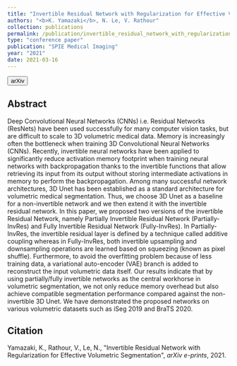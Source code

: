 ```yaml
---
title: "Invertible Residual Network with Regularization for Effective Volumetric Segmentation"
authors: "<b>K. Yamazaki</b>, N. Le, V. Rathour"
collection: publications
permalink: /publication/invertible_residual_network_with_regularization_for_effective_volumetric_segmentation
type: "conference paper"
publication: "SPIE Medical Imaging"
year: "2021"
date: 2021-03-16
---
```

<button class="btn btn-round btn-sm btn-ghost-blue" onclick="location.href='https://arxiv.org/abs/2103.09042'">arXiv</button>

## Abstract
Deep Convolutional Neural Networks (CNNs) i.e. Residual Networks (ResNets) have been used successfully for many computer vision tasks, but are difficult to scale to 3D volumetric medical data. Memory is increasingly often the bottleneck when training 3D Convolutional Neural Networks (CNNs). Recently, invertible neural networks have been applied to significantly reduce activation memory footprint when training neural networks with backpropagation thanks to the invertible functions that allow retrieving its input from its output without storing intermediate activations in memory to perform the backpropagation.
Among many successful network architectures, 3D Unet has been established as a standard architecture for volumetric medical segmentation. Thus, we choose 3D Unet as a baseline for a non-invertible network and we then extend it with the invertible residual network. In this paper, we proposed two versions of the invertible Residual Network, namely Partially Invertible Residual Network (Partially-InvRes) and Fully Invertible Residual Network (Fully-InvRes). In Partially-InvRes, the invertible residual layer is defined by a technique called additive coupling whereas in Fully-InvRes, both invertible upsampling and downsampling operations are learned based on squeezing (known as pixel shuffle). Furthermore, to avoid the overfitting problem because of less training data, a variational auto-encoder (VAE) branch is added to reconstruct the input volumetric data itself. Our results indicate that by using partially/fully invertible networks as the central workhorse in volumetric segmentation, we not only reduce memory overhead but also achieve compatible segmentation performance compared against the non-invertible 3D Unet. We have demonstrated the proposed networks on various volumetric datasets such as iSeg 2019 and BraTS 2020. 

## Citation
Yamazaki, K., Rathour, V., Le, N., "Invertible Residual Network with Regularization for Effective Volumetric Segmentation", <i>arXiv e-prints</i>, 2021.

